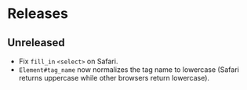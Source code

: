 # Releases

## Unreleased

  - Fix `fill_in` `<select>` on Safari.
  - `Element#tag_name` now normalizes the tag name to lowercase (Safari returns uppercase while other browsers return lowercase).
